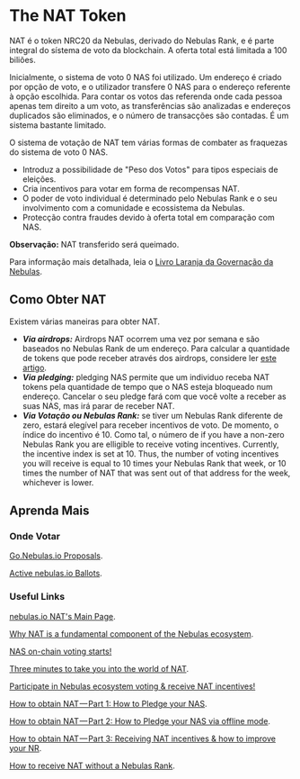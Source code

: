 # The NAT Token
NAT é o token NRC20 da Nebulas, derivado do Nebulas Rank, e é parte integral do sístema de voto da blockchain. A oferta total está limitada a 100 biliões.

Inicialmente, o sistema de voto 0 NAS foi utilizado. Um endereço é criado por opção de voto, e o utilizador transfere 0 NAS para o endereço referente à opção escolhida. Para contar os votos das referenda onde cada pessoa apenas tem direito a um voto, as transferências são analizadas e endereços duplicados são eliminados, e o número de transacções são contadas. É um sistema bastante limitado.

O sistema de votação de NAT tem várias formas de combater as fraquezas do sistema de voto 0 NAS.

* Introduz a possibilidade de "Peso dos Votos" para tipos especiais de eleições.
* Cria incentivos para votar em forma de recompensas NAT.
* O poder de voto individual é determinado pelo Nebulas Rank e o seu involvimento com a comunidade e ecossistema da Nebulas.   
* Protecção contra fraudes devido à oferta total em comparação com NAS.

**Observação:** NAT transferido será queimado.

Para informação mais detalhada, leia o [Livro Laranja da Governação da Nebulas](https://nebulas.io/docs/NebulasOrangepaper.pdf).

## Como Obter NAT
Existem várias maneiras para obter NAT.

* ***Via airdrops:*** Airdrops NAT ocorrem uma vez por semana e são baseados no Nebulas Rank de um endereço. Para calcular a quantidade de tokens que pode receber através dos airdrops, considere ler [este artigo](https://medium.com/nebulasio/check-your-nr-see-how-many-tokens-you-can-receive-from-the-nat-airdrop-a45b0efdd697). 
* ***Via pledging:*** pledging NAS permite que um individuo receba NAT tokens pela quantidade de tempo que o NAS esteja bloqueado num endereço. Cancelar o seu pledge fará com que você volte a receber as suas NAS, mas irá parar de receber NAT.
* ***Via Votação ou Nebulas Rank:*** se tiver um Nebulas Rank diferente de zero, estará elegível para receber incentivos de voto. De momento, o índice do incentivo é 10. Como tal, o número de  if you have a non-zero Nebulas Rank you are elligible to receive voting incentives. Currently, the incentive index is set at 10. Thus, the number of voting incentives you will receive is equal to 10 times your Nebulas Rank that week, or 10 times the number of NAT that was sent out of that address for the week, whichever is lower.

## Aprenda Mais 
### Onde Votar
[Go.Nebulas.io Proposals](https://go.nebulas.io/votes?page=1&byCategory=0&byStatus=0&bySort=0).

[Active nebulas.io Ballots](https://nebulas.io/nat-vote.html).

### Useful Links
[nebulas.io NAT's Main Page](https://nebulas.io/nat.html).

[Why NAT is a fundamental component of the Nebulas ecosystem](https://medium.com/nebulasio/why-nat-is-a-fundamental-component-of-the-nebulas-ecosystem-1a8b07c0cf58).

[NAS on-chain voting starts!](https://medium.com/nebulasio/nat-onchain-voting-starts-1d193c974f7a)

[Three minutes to take you into the world of NAT](https://www.reddit.com/r/nebulas/comments/bv3t3j/three_minutes_to_take_you_into_the_world_of_nat/?ref=readnext).

[Participate in Nebulas ecosystem voting & receive NAT incentives!](https://medium.com/nebulasio/participate-in-nebulas-ecosystem-voting-receive-nat-incentives-7235fdc65439)

[How to obtain NAT — Part 1: How to Pledge your NAS](https://medium.com/nebulasio/want-to-get-nat-you-need-to-prepare-the-following-on-may-5th-part-1-465224f23af5).

[How to obtain NAT — Part 2: How to Pledge your NAS via offline mode](https://medium.com/nebulasio/how-to-obtain-nat-part-2-how-to-pledge-your-nas-via-offline-mode-add3172d940c).

[How to obtain NAT — Part 3: Receiving NAT incentives & how to improve your NR](https://medium.com/nebulasio/how-to-obtain-nat-part-3-receiving-nat-incentives-how-to-improve-your-nr-ac28b43cf9f1).

[How to receive NAT without a Nebulas Rank](https://medium.com/nebulasio/how-to-receive-nat-without-a-nebulas-rank-5d8cbd931cb9).
